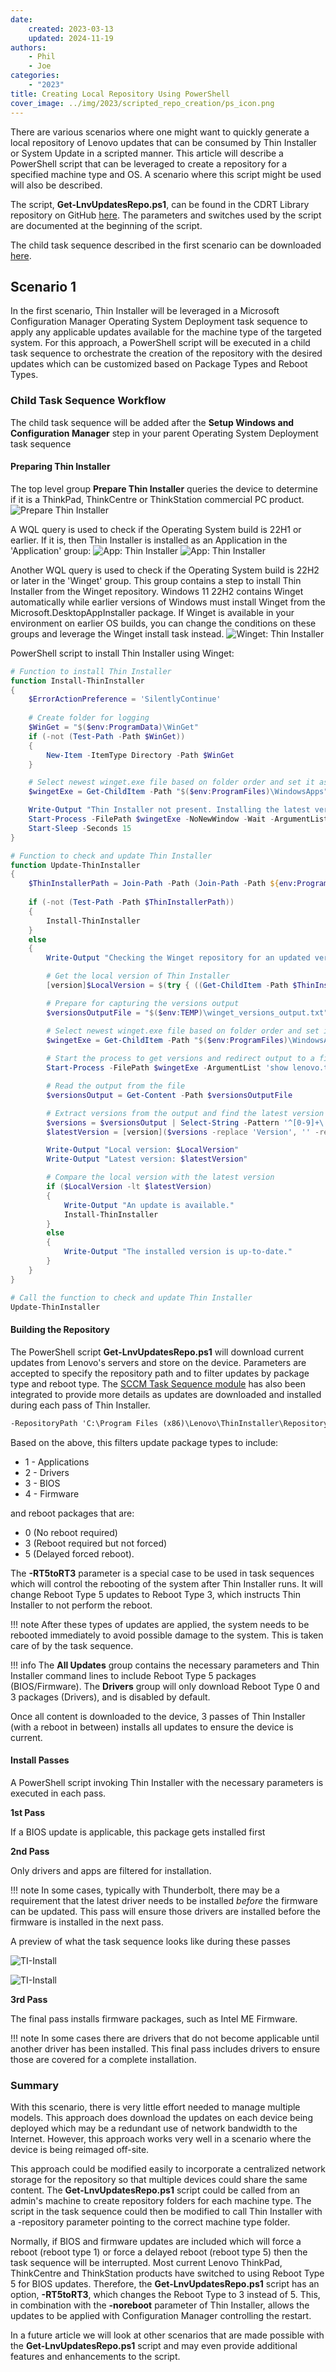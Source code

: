 ```yaml
---
date: 
    created: 2023-03-13
    updated: 2024-11-19
authors:
    - Phil
    - Joe
categories: 
    - "2023"
title: Creating Local Repository Using PowerShell
cover_image: ../img/2023/scripted_repo_creation/ps_icon.png
---
```


There are various scenarios where one might want to quickly generate a local repository of Lenovo updates that can be consumed by Thin Installer or System Update in a scripted manner. This article will describe a PowerShell script that can be leveraged to create a repository for a specified machine type and OS. A scenario where this script might be used will also be described.
<!-- more -->
The script, **Get-LnvUpdatesRepo.ps1**, can be found in the CDRT Library repository on GitHub [here](https://github.com/CDRT/Library). The parameters and switches used by the script are documented at the beginning of the script.

The child task sequence described in the first scenario can be downloaded [here](https://download.lenovo.com/cdrt/eval/ChildTS-GetLnvUpdatesv2.zip).

## Scenario 1

In the first scenario, Thin Installer will be leveraged in a Microsoft Configuration Manager Operating System Deployment task sequence to apply any applicable updates available for the machine type of the targeted system. For this approach, a PowerShell script will be executed in a child task sequence to orchestrate the creation of the repository with the desired updates which can be customized based on Package Types and Reboot Types.

### Child Task Sequence Workflow

The child task sequence will be added after the **Setup Windows and Configuration Manager** step in your parent Operating System Deployment task sequence

#### Preparing Thin Installer

The top level group **Prepare Thin Installer** queries the device to determine if it is a ThinkPad, ThinkCentre or ThinkStation commercial PC product.
![Prepare Thin Installer](https://cdrt.github.io/mk_blog/img/2023/scripted_repo_creation/image1.jpg)

A WQL query is used to check if the Operating System build is 22H1 or earlier. If it is, then Thin Installer is installed as an Application in the 'Application' group:
![App: Thin Installer](https://cdrt.github.io/mk_blog/img/2023/scripted_repo_creation/image2.jpg)
![App: Thin Installer](https://cdrt.github.io/mk_blog/img/2023/scripted_repo_creation/image3.jpg)

Another WQL query is used to check if the Operating System build is 22H2 or later in the 'Winget' group. This group contains a step to install Thin Installer from the Winget repository. Windows 11 22H2 contains Winget automatically while earlier versions of Windows must install Winget from the Microsoft.DesktopAppInstaller package. If Winget is available in your environment on earlier OS builds, you can change the conditions on these groups and leverage the Winget install task instead.
![Winget: Thin Installer](https://cdrt.github.io/mk_blog/img/2023/scripted_repo_creation/image4.jpg)

PowerShell script to install Thin Installer using Winget:

```powershell
# Function to install Thin Installer
function Install-ThinInstaller
{
    $ErrorActionPreference = 'SilentlyContinue'
    
    # Create folder for logging
    $WinGet = "$($env:ProgramData)\WinGet"
    if (-not (Test-Path -Path $WinGet))
    {
        New-Item -ItemType Directory -Path $WinGet
    }

    # Select newest winget.exe file based on folder order and set it as winget variable
    $wingetExe = Get-ChildItem -Path "$($env:ProgramFiles)\WindowsApps" -Filter winget.exe -Recurse | Sort-Object -Property 'FullName' -Descending | Select-Object -First 1 -ExpandProperty FullName | Tee-Object -FilePath "$WinGet\Winget-file-found-from.log"

    Write-Output "Thin Installer not present. Installing the latest version from the Winget repository."
    Start-Process -FilePath $wingetExe -NoNewWindow -Wait -ArgumentList 'install Lenovo.ThinInstaller --silent --accept-package-agreements --accept-source-agreements'
    Start-Sleep -Seconds 15
}

# Function to check and update Thin Installer
function Update-ThinInstaller
{
    $ThinInstallerPath = Join-Path -Path (Join-Path -Path ${env:ProgramFiles(x86)} -ChildPath Lenovo) -ChildPath "ThinInstaller"
    
    if (-not (Test-Path -Path $ThinInstallerPath))
    {
        Install-ThinInstaller
    }
    else
    {
        Write-Output "Checking the Winget repository for an updated version..."

        # Get the local version of Thin Installer
        [version]$LocalVersion = $(try { ((Get-ChildItem -Path $ThinInstallerPath -Filter "thininstaller.exe" -Recurse).VersionInfo.FileVersion) } catch { $null })

        # Prepare for capturing the versions output
        $versionsOutputFile = "$($env:TEMP)\winget_versions_output.txt"

        # Select newest winget.exe file based on folder order and set it as winget variable
        $wingetExe = Get-ChildItem -Path "$($env:ProgramFiles)\WindowsApps" -Filter winget.exe -Recurse | Sort-Object -Property 'FullName' -Descending | Select-Object -First 1 -ExpandProperty FullName | Tee-Object -FilePath "$WinGet\Winget-file-found-from.log"
    
        # Start the process to get versions and redirect output to a file
        Start-Process -FilePath $wingetExe -ArgumentList 'show lenovo.thininstaller --versions' -NoNewWindow -Wait -RedirectStandardOutput $versionsOutputFile

        # Read the output from the file
        $versionsOutput = Get-Content -Path $versionsOutputFile

        # Extract versions from the output and find the latest version
        $versions = $versionsOutput | Select-String -Pattern '^[0-9]+\.[0-9]+\.[0-9]+\.[0-9]+$'
        $latestVersion = [version]($versions -replace 'Version', '' -replace '-', '' | ForEach-Object { $_.Trim() } | Sort-Object -Descending | Select-Object -First 1)

        Write-Output "Local version: $LocalVersion"
        Write-Output "Latest version: $latestVersion"

        # Compare the local version with the latest version
        if ($LocalVersion -lt $latestVersion)
        {
            Write-Output "An update is available."
            Install-ThinInstaller
        }
        else
        {
            Write-Output "The installed version is up-to-date."
        }
    }
}

# Call the function to check and update Thin Installer
Update-ThinInstaller
```

#### Building the Repository

The PowerShell script **Get-LnvUpdatesRepo.ps1** will download current updates from Lenovo's servers and store on the device. Parameters are accepted to specify the repository path and to filter updates by package type and reboot type. The [SCCM Task Sequence module](https://github.com/sombrerosheep/TaskSequenceModule/tree/master) has also been integrated to provide more details as updates are downloaded and installed during each pass of Thin Installer.

```cmd
-RepositoryPath 'C:\Program Files (x86)\Lenovo\ThinInstaller\Repository' -PackageTypes '1,2,3,4' -RebootTypes '0,3,5' -RT5toRT3
```

Based on the above, this filters update package types to include:

  - 1 - Applications
  - 2 - Drivers
  - 3 - BIOS
  - 4 - Firmware

and reboot packages that are:

  - 0 (No reboot required)
  - 3 (Reboot required but not forced)
  - 5 (Delayed forced reboot).

The **-RT5toRT3** parameter is a special case to be used in task sequences which will control the rebooting of the system after Thin Installer runs. It will change Reboot Type 5 updates to Reboot Type 3, which instructs Thin Installer to not perform the reboot.

!!! note
    After these types of updates are applied, the system needs to be rebooted immediately to avoid possible damage to the system. This is taken care of by the task sequence.

!!! info
    The **All Updates** group contains the necessary parameters and Thin Installer command lines to include Reboot Type 5 packages (BIOS/Firmware). The **Drivers** group will only download Reboot Type 0 and 3 packages (Drivers), and is disabled by default.

Once all content is downloaded to the device, 3 passes of Thin Installer (with a reboot in between) installs all updates to ensure the device is current.

#### Install Passes

A PowerShell script invoking Thin Installer with the necessary parameters is executed in each pass.

**1st Pass**

If a BIOS update is applicable, this package gets installed first

**2nd Pass**

Only drivers and apps are filtered for installation.

!!! note
    In some cases, typically with Thunderbolt, there may be a requirement that the latest driver needs to be installed *before* the firmware can be updated. This pass will ensure those drivers are installed before the firmware is installed in the next pass.

A preview of what the task sequence looks like during these passes

![TI-Install](https://cdrt.github.io/mk_blog/img/2023/scripted_repo_creation/image5.jpg)

![TI-Install](https://cdrt.github.io/mk_blog/img/2023/scripted_repo_creation/image6.jpg)

**3rd Pass**

The final pass installs firmware packages, such as Intel ME Firmware.

!!! note
    In some cases there are drivers that do not become applicable until another driver has been installed. This final pass includes drivers to ensure those are covered for a complete installation.

### Summary

With this scenario, there is very little effort needed to manage multiple models. This approach does download the updates on each device being deployed which may be a redundant use of network bandwidth to the Internet. However, this approach works very well in a scenario where the device is being reimaged off-site.

This approach could be modified easily to incorporate a centralized network storage for the repository so that multiple devices could share the same content. The **Get-LnvUpdatesRepo.ps1** script could be called from an admin's machine to create repository folders for each machine type. The script in the task sequence could then be modified to call Thin Installer with a -repository parameter pointing to the correct machine type folder.

Normally, if BIOS and firmware updates are included which will force a reboot (reboot type 1) or force a delayed reboot (reboot type 5) then the task sequence will be interrupted. Most current Lenovo ThinkPad, ThinkCentre and ThinkStation products have switched to using Reboot Type 5 for BIOS updates. Therefore, the **Get-LnvUpdatesRepo.ps1** script has an option, **-RT5toRT3**, which changes the Reboot Type to 3 instead of 5. This, in combination with the **-noreboot** parameter of Thin Installer, allows the updates to be applied with Configuration Manager controlling the restart.

In a future article we will look at other scenarios that are made possible with the **Get-LnvUpdatesRepo.ps1** script and may even provide additional features and enhancements to the script.
